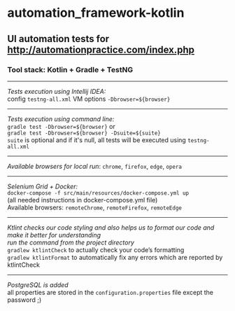 # automation_framework-kotlin

## UI automation tests for http://automationpractice.com/index.php

### Tool stack: Kotlin + Gradle + TestNG

 *********
_Tests execution using Intellij IDEA:_\
config `testng-all.xml` VM options `-Dbrowser=${browser}`
 *********
_Tests execution using command line:_\
`gradle test -Dbrowser=${browser}` or\
`gradle test -Dbrowser=${browser} -Dsuite=${suite}`\
`suite` is optional and if it's null, all tests will be executed using `testng-all.xml`
**********
_Available browsers for local run_: `chrome`, `firefox`, `edge`, `opera`
 *********
_Selenium Grid + Docker:_\
`docker-compose -f src/main/resources/docker-compose.yml up`\
   (all needed instructions in docker-compose.yml file)\
Available browsers: `remoteChrome`, `remoteFirefox`, `remoteEdge`
 *********
_Ktlint checks our code styling and also helps us to format our code and make it better for understanding_\
_run the command from the project directory_\
`gradlew ktlintCheck` to actually check your code’s formatting\
`gradlew ktlintFormat` to automatically fix any errors which are reported by ktlintCheck
**********
_PostgreSQL is added_\
all properties are stored in the `configuration.properties` file except the password ;)
